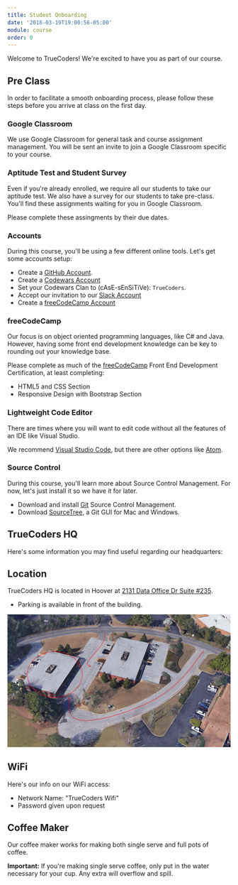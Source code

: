 ```yaml
---
title: Student Onboarding
date: '2018-03-19T19:00:56-05:00'
module: course
order: 0
---
```


Welcome to TrueCoders! We're excited to have you as part of our course.

## Pre Class

In order to facilitate a smooth onboarding process, please follow these steps before you arrive at class on the first day.

### Google Classroom

We use Google Classroom for general task and course assignment management. You will be sent an invite to join a Google Classroom specific to your course.

### Aptitude Test and Student Survey

Even if you're already enrolled, we require all our students to take our aptitude test. We also have a survey for our students to take pre-class. You'll find these assignments waiting for you in Google Classroom.

Please complete these assingments by their due dates.

### Accounts

During this course, you'll be using a few different online tools. Let's get some accounts setup:

* Create a [GitHub Account](https://github.com).
* Create a [Codewars Account](https://www.codewars.com)
* Set your Codewars Clan to (cAsE-sEnSiTiVe): `TrueCoders`.
* Accept our invitation to our [Slack Account](https://truecodersio.slack.com/)
* Create a [freeCodeCamp Account](https://www.freecodecamp.org/)

### freeCodeCamp

Our focus is on object oriented programming languages, like C# and Java. However, having some front end development knowledge can be key to rounding out your knowledge base.

Please complete as much of the [freeCodeCamp](https://www.freecodecamp.org/) Front End Development Certification, at least completing:

* HTML5 and CSS Section
* Responsive Design with Bootstrap Section

### Lightweight Code Editor

There are times where you will want to edit code without all the features of an IDE like Visual Studio.

We recommend [Visual Studio Code](https://code.visualstudio.com), but there are other options like [Atom](https://atom.io).

### Source Control

During this course, you'll learn more about Source Control Management. For now, let's just install it so we have it for later.

* Download and install [Git](https://git-scm.com) Source Control Management.
* Download [SourceTree](https://www.sourcetreeapp.com), a Git GUI for Mac and Windows.

## TrueCoders HQ

Here's some information you may find useful regarding our headquarters:

## Location

TrueCoders HQ is located in Hoover at [2131 Data Office Dr Suite #235](https://goo.gl/maps/W7szPUppBhy).
 * Parking is available in front of the building.

![Sky View](../images/SkyView-Hoover.jpg "Sky View")

## WiFi

Here's our info on our WiFi access:

* Network Name: "TrueCoders Wifi"
* Password given upon request

## Coffee Maker

Our coffee maker works for making both single serve and full pots of coffee.

**Important:** If you're making single serve coffee, only put in the water necessary for your cup. Any extra will overflow and spill.

<!--
![Parking Ramp](../images/parking-ramp.jpg "Parking Ramp")
![Parking Scan](../images/parking-scan.jpg "Parking Scan")
-->